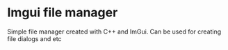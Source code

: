 # Imgui file manager
 Simple file manager created with C++ and ImGui. Can be used for creating file dialogs and etc
